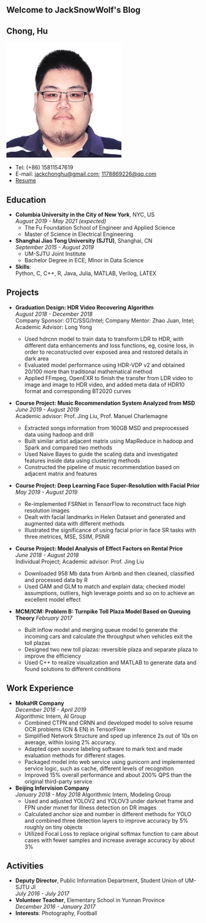 ## Welcome to JackSnowWolf's Blog

## Chong, Hu
![personal picture](pic/personal_pic.jpg)
* Tel: (+86) 15811547619
* E-mail: jackchonghu@gmail.com; 1178869226@qq.com
* [Resume](doc/huchong_resume.pdf)

## Education
* **Columbia University in the City of New York**, NYC, US  
    *August 2019 - May 2021 (expected)*  
    * The Fu Foundation School of Engineer and Applied Science  
    * Master of Science in Electrical Engineering
* **Shanghai Jiao Tong University (SJTU)**, Shanghai, CN  
    *September 2015 - August 2019*
    * UM-SJTU Joint Institute
    * Bachelor Degree in ECE; Minor in Data Science
* **Skills**:  
    Python, C, C++, R, Java, Julia, MATLAB, Verilog, LATEX

## Projects

* **Graduation Design: HDR Video Recovering Algorithm**  
    *August 2018 - December 2018*   
    Company Sponsor: OTC/SSG/Intel; Company Mentor: Zhao Juan, Intel; Academic Advisor: Long Yong
    * Used hdrcnn model to train data to transform LDR to HDR, with different data enhancements and loss
functions, eg, cosine loss, in order to reconstructed over exposed area and restored details in dark area
    * Evaluated model performance using HDR-VDP v2 and obtained 20/100 more than traditional mathematical
method
    * Applied FFmpeg, OpenEXR to finish the transfer from LDR video to image and image to HDR video, and
added meta data of HDR10 format and corresponding BT2020 curves

* **Course Project: Music Recommendation System Analyzed from MSD**   
    *June 2019 - August 2019*  
    Academic advisor: Prof. Jing Liu, Prof. Manuel Charlemagne
    * Extracted songs information from 160GB MSD and preprocessed data using hadoop and drill
    * Built similar artist adjacent matrix using MapReduce in hadoop and Spark and compared two methods
    * Used Naive Bayes to guide the scaling data and investigated features inside data using clustering methods
    * Constructed the pipeline of music recommendation based on adjacent matrix and features
* **Course Project: Deep Learning Face Super-Resolution with Facial Prior**  
    *May 2019 - August 2019*
    * Re-implemented FSRNet in TensorFlow to reconstruct face high resolution images
    * Dealt with facial landmarks in Helen Dataset and generated and augmented data with different methods
    * Illustrated the significance of using facial prior in face SR tasks with three metrices, MSE, SSIM, PSNR
* **Course Project: Model Analysis of Effect Factors on Rental Price**  
    *June 2018 - August 2018*  
    Individual Project; Academic advisor: Prof. Jing Liu
    * Downloaded 958 Mb data from Airbnb and then cleaned, classified and processed data by R
    * Used GAM and GLM to match and explain data; checked model assumptions, outliers, high leverage points
and so on to achieve an excellent model effect
* **MCM/ICM: Problem B: Turnpike Toll Plaza Model Based on Queuing Theory**
    *February 2017*
    * Built inflow model and merging queue model to generate the incoming cars and calculate the throughput when
vehicles exit the toll plazas
    * Designed two new toll plazas: reversible plaza and separate plaza to improve the efficiency
    * Used C++ to realize visualization and MATLAB to generate data and found solutions to different conditions
    
    
## Work Experience
* **MokaHR Company**  
    *December 2018 - April 2019*  
    Algorithmic Intern, AI Group
    * Combined CTPN and CRNN and developed model to solve resume OCR problems (CN & EN) in TensorFlow
    * Simplified Network Structure and sped up inference 2s out of 10s on average, within losing 2% accuracy.
    * Adapted open source labeling software to mark text and made evaluation methods for different stages.
    * Packaged model into web service using gunicorn and implemented service logic, such as cache, different levels
of recognition
    * Improved 15% overall performance and about 200% QPS than the original third-party service
* **Beijing Infervision Company**  
    *January 2018 - May 2018*
    Algorithmic Intern, Modeling Group
    * Used and adjusted YOLOV2 and YOLOV3 under darknet frame and FPN under mxnet for illness detection
on DR images
    * Calculated anchor size and number in different methods for YOLO and combined three detection layers to
improve accuracy by 5% roughly on tiny objects
    * Utilized Focal Loss to replace original softmax function to care about cases with fewer samples and increase
average accuracy by about 3%

## Activities

* **Deputy Director**, Public Information Department, Student Union of UM-SJTU JI  
    *July 2016 - July 2017*
* **Volunteer Teacher**, Elementary School in Yunnan Province  
    *December 2016 - January 2017*
* **Interests**: Photography, Football
